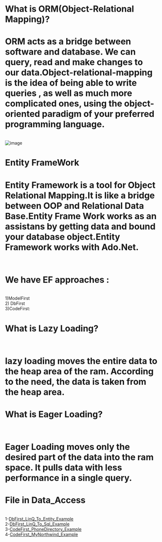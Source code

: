 
# What is ORM(Object-Relational Mapping)?
# ORM acts as a bridge between software and database. We can query, read and make changes to our data.Object-relational-mapping is the idea of being able to write queries , as well as much more complicated ones, using the object-oriented paradigm of your preferred programming language.
<br>                       ![image](https://user-images.githubusercontent.com/90280719/137193402-eb504d72-a8b7-4efa-83e5-895484e1bb98.png)




# Entity FrameWork
# Entity Framework is a tool for Object Relational Mapping.It is like a bridge between OOP and Relational Data Base.Entity Frame Work works as an assistans by getting data and bound your database object.Entity Framework works with Ado.Net.

# <br> We have EF approaches : 
 <br>  1)ModelFirst
 <br> 2) DbFirst
 <br> 3)CodeFirst:
 
# What is Lazy Loading?
   # <br> lazy loading moves the entire data to the heap area of ​​the ram. According to the need, the data is taken from the heap area.
# What is Eager Loading?
   # <br> Eager Loading moves only the desired part of the data into the ram space. It pulls data with less performance in a single query.
 # File in Data_Access
<br> 1-[DbFirst_LinQ_To_Entity_Example](https://github.com/SongulSYTRK/Data_Access/tree/master/EntityFramework_DbFirst_L%C4%B0NQ)
<br> 2-[DbFirst_LinQ_To_Sql_Example](https://github.com/SongulSYTRK/Data_Access/tree/master/LinQ_To_Sql_Example)
<br> 3-[CodeFirst_PhoneDirectory_Example](https://github.com/SongulSYTRK/Data_Access/tree/master/CodeFirst_PhoneDirectory_Example)
<br> 4-[CodeFirst_MyNorthwind_Example](https://github.com/SongulSYTRK/Data_Access/tree/master/Code_First_Example)


